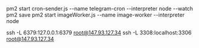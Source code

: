 pm2 start cron-sender.js --name telegram-cron --interpreter node --watch
pm2 save
pm2 start imageWorker.js --name image-worker --interpreter node

ssh -L 6379:127.0.0.1:6379 root@147.93.127.34
ssh -L 3308:localhost:3306 root@147.93.127.34
